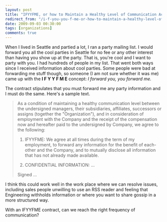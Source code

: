 ```yaml
---
layout: post
title: "IFYYFME, or how to Maintain a Healthy Level of Communication Across Organizational Boundaries"
redirect_from: "/i-f-you-you-f-me-or-how-to-maintain-a-healthy-level-of-communication-across-organizational-boundaries"
date: 2009-09-03 00:30:00
tags: [organizations]
comments: true
---
```

When I lived in Seattle and partied a lot, I ran a party mailing list. I would forward you all the cool parties in Seattle for no fee or any other interest than having you show up at the party. That is, you're cool and I want to party with you. I had hundreds of people in my list. That went both ways since I received information about cool parties. Some people were bad at forwarding me stuff though, so someone (I am not sure whether it was me) came up with the **I F Y Y F M E** concept: _I forward you, you forward me._

The contract stipulates that you must forward me any party information and I must do the same. Here's a sample text. 

> As a condition of maintaining a healthy communication level between the undersigned managers, their subsidiaries, affiliates, successors or assigns (together the "Organization"), and in consideration of employment with the Company and the receipt of the compensation now and hereafter paid to the undersigned by Company, we agree to the following:
>
> 1. IFYYFME: We agree at all times during the term of my employment, to forward any information for the benefit of each-other and the Company, and to mutually disclose all information that has not already made available.
>
> 2. CONFIDENTIAL INFORMATION: ...
>
> Signed ...

I think this could work well in the work place where we can resolve issues, including sales people unwilling to use an RSS reader and feeling that Engineering withholds information or where you want to share gossip in a more structured way.

With an IFYYFME contract, can we reach the right frequency of communication?


